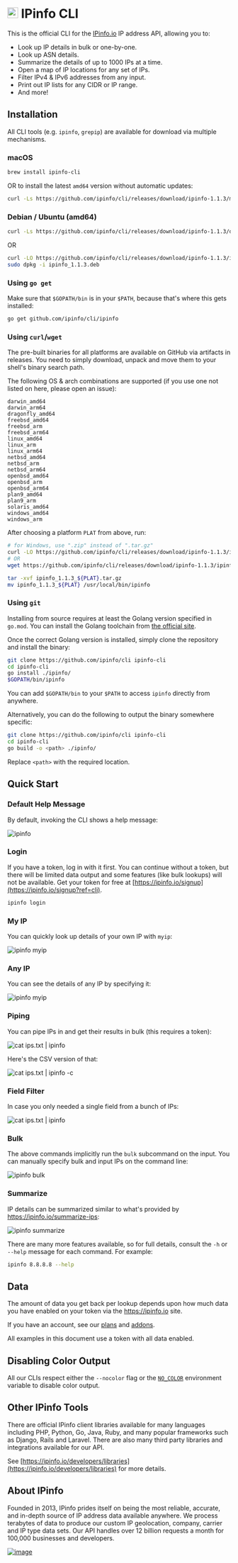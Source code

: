 # [<img src="https://ipinfo.io/static/ipinfo-small.svg" alt="IPinfo" width="24"/>](https://ipinfo.io/) IPinfo CLI

This is the official CLI for the [IPinfo.io](https://ipinfo.io) IP address API,
allowing you to:

- Look up IP details in bulk or one-by-one.
- Look up ASN details.
- Summarize the details of up to 1000 IPs at a time.
- Open a map of IP locations for any set of IPs.
- Filter IPv4 & IPv6 addresses from any input.
- Print out IP lists for any CIDR or IP range.
- And more!

## Installation

All CLI tools (e.g. `ipinfo`, `grepip`) are available for download via
multiple mechanisms.

### macOS

```bash
brew install ipinfo-cli
```

OR to install the latest `amd64` version without automatic updates:

```bash
curl -Ls https://github.com/ipinfo/cli/releases/download/ipinfo-1.1.3/macos.sh | sh
```

### Debian / Ubuntu (amd64)

```bash
curl -Ls https://github.com/ipinfo/cli/releases/download/ipinfo-1.1.3/deb.sh | sh
```

OR

```bash
curl -LO https://github.com/ipinfo/cli/releases/download/ipinfo-1.1.3/ipinfo_1.1.3.deb
sudo dpkg -i ipinfo_1.1.3.deb
```

### Using `go get`

Make sure that `$GOPATH/bin` is in your `$PATH`, because that's where this gets
installed:

```bash
go get github.com/ipinfo/cli/ipinfo
```

### Using `curl`/`wget`

The pre-built binaries for all platforms are available on GitHub via artifacts
in releases. You need to simply download, unpack and move them to your shell's
binary search path.

The following OS & arch combinations are supported (if you use one not listed
on here, please open an issue):

```
darwin_amd64
darwin_arm64
dragonfly_amd64
freebsd_amd64
freebsd_arm
freebsd_arm64
linux_amd64
linux_arm
linux_arm64
netbsd_amd64
netbsd_arm
netbsd_arm64
openbsd_amd64
openbsd_arm
openbsd_arm64
plan9_amd64
plan9_arm
solaris_amd64
windows_amd64
windows_arm
```

After choosing a platform `PLAT` from above, run:

```bash
# for Windows, use ".zip" instead of ".tar.gz"
curl -LO https://github.com/ipinfo/cli/releases/download/ipinfo-1.1.3/ipinfo_1.1.3_${PLAT}.tar.gz
# OR
wget https://github.com/ipinfo/cli/releases/download/ipinfo-1.1.3/ipinfo_1.1.3_${PLAT}.tar.gz

tar -xvf ipinfo_1.1.3_${PLAT}.tar.gz
mv ipinfo_1.1.3_${PLAT} /usr/local/bin/ipinfo
```

### Using `git`

Installing from source requires at least the Golang version specified in
`go.mod`. You can install the Golang toolchain from
[the official site](https://golang.org/doc/install).

Once the correct Golang version is installed, simply clone the repository and
install the binary:

```bash
git clone https://github.com/ipinfo/cli ipinfo-cli
cd ipinfo-cli
go install ./ipinfo/
$GOPATH/bin/ipinfo
```

You can add `$GOPATH/bin` to your `$PATH` to access `ipinfo` directly from
anywhere.

Alternatively, you can do the following to output the binary somewhere
specific:

```bash
git clone https://github.com/ipinfo/cli ipinfo-cli
cd ipinfo-cli
go build -o <path> ./ipinfo/
```

Replace `<path>` with the required location.

## Quick Start

### Default Help Message

By default, invoking the CLI shows a help message:

![ipinfo](gif/default.gif)

### Login

If you have a token, log in with it first. You can continue without a token,
but there will be limited data output and some features (like bulk lookups)
will not be available. Get your token for free at
[https://ipinfo.io/signup](https://ipinfo.io/signup?ref=cli).

```bash
ipinfo login
```

### My IP

You can quickly look up details of your own IP with `myip`:

![ipinfo myip](gif/myip.gif)

### Any IP

You can see the details of any IP by specifying it:

![ipinfo myip](gif/ip8.8.8.8.gif)

### Piping

You can pipe IPs in and get their results in bulk (this requires a token):

![cat ips.txt | ipinfo](gif/cat.gif)

Here's the CSV version of that:

![cat ips.txt | ipinfo -c](gif/cat-csv.gif)

### Field Filter

In case you only needed a single field from a bunch of IPs:

![cat ips.txt | ipinfo](gif/hostname.gif)

### Bulk

The above commands implicitly run the `bulk` subcommand on the input. You can
manually specify bulk and input IPs on the command line:

![ipinfo bulk](gif/bulk.gif)

### Summarize

IP details can be summarized similar to what's provided by
https://ipinfo.io/summarize-ips:

![ipinfo summarize](gif/summarize.gif)

There are many more features available, so for full details, consult the `-h`
or `--help` message for each command. For example:

```bash
ipinfo 8.8.8.8 --help
```

## Data

The amount of data you get back per lookup depends upon how much data you have
enabled on your token via the https://ipinfo.io site.

If you have an account, see our
[plans](https://ipinfo.io/account/billing/upgrade) and
[addons](https://ipinfo.io/account/addons).

All examples in this document use a token with all data enabled.

## Disabling Color Output

All our CLIs respect either the `--nocolor` flag or the
[`NO_COLOR`](https://no-color.org/)  environment variable to disable color
output.

## Other IPinfo Tools

There are official IPinfo client libraries available for many languages including PHP, Python, Go, Java, Ruby, and many popular frameworks such as Django, Rails and Laravel. There are also many third party libraries and integrations available for our API.

See [https://ipinfo.io/developers/libraries](https://ipinfo.io/developers/libraries) for more details.

## About IPinfo

Founded in 2013, IPinfo prides itself on being the most reliable, accurate, and in-depth source of IP address data available anywhere. We process terabytes of data to produce our custom IP geolocation, company, carrier and IP type data sets. Our API handles over 12 billion requests a month for 100,000 businesses and developers.

[![image](https://avatars3.githubusercontent.com/u/15721521?s=128&u=7bb7dde5c4991335fb234e68a30971944abc6bf3&v=4)](https://ipinfo.io/)

